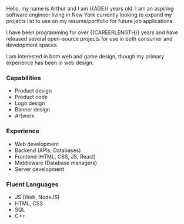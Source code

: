 Hello, my name is Arthur and I am {{AGE}} years old. I am an aspiring software engineer living in New York currently looking to expand my projects list to use on my resume/portfolio for future job applications.

I have been programming for over {{CAREERLENGTH}} years and have released several open-source projects for use in both consumer and development spaces.

I am interested in both web and game design, though my primary experience has been in web design.

### Capabilities
- Product design
- Product code
- Logo design
- Banner design
- Artwork

### Experience
- Web development
- Backend (APIs, Databases)
- Frontend (HTML, CSS, JS, React)
- Middleware (Database managers)
- Server development

### Fluent Languages
- JS (Web, NodeJS)
- HTML, CSS
- SQL
- C++